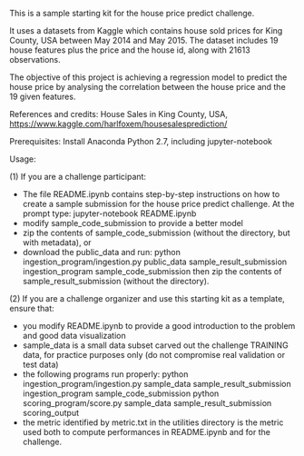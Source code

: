 This is a sample starting kit for the house price predict challenge. 

It uses a datasets from Kaggle which contains house sold prices for King County, USA between May 2014 and May 2015. The dataset includes 19 house features plus the price and the house id, along with 21613 observations.

The objective of this project is achieving a regression model to predict the house price by analysing the correlation between the house price and the 19 given features.

References and credits: 
House Sales in King County, USA, https://www.kaggle.com/harlfoxem/housesalesprediction/

Prerequisites:
Install Anaconda Python 2.7, including jupyter-notebook

Usage:

(1) If you are a challenge participant:
- The file README.ipynb contains step-by-step instructions on how to create a sample submission for the house price predict challenge. At the prompt type:
jupyter-notebook README.ipynb
- modify sample_code_submission to provide a better model
- zip the contents of sample_code_submission (without the directory, but with metadata), or
- download the public_data and run:
  python ingestion_program/ingestion.py public_data sample_result_submission ingestion_program sample_code_submission
then zip the contents of sample_result_submission (without the directory).

(2) If you are a challenge organizer and use this starting kit as a template, ensure that:
- you modify README.ipynb to provide a good introduction to the problem and good data visualization
- sample_data is a small data subset carved out the challenge TRAINING data, for practice purposes only (do not compromise real validation or test data)
- the following programs run properly:
    python ingestion_program/ingestion.py sample_data sample_result_submission ingestion_program sample_code_submission
    python scoring_program/score.py sample_data sample_result_submission scoring_output
- the metric identified by metric.txt in the utilities directory is the metric used both to compute performances in README.ipynb and for the challenge.
